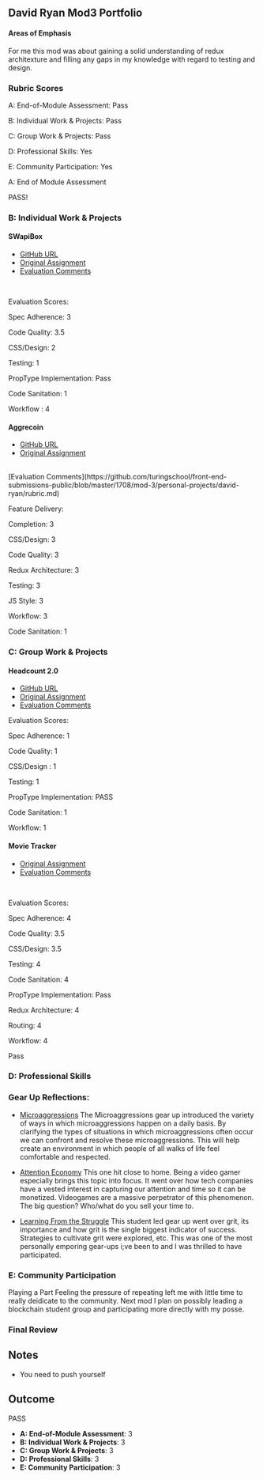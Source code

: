 ## David Ryan Mod3 Portfolio
 #### Areas of Emphasis
 
 For me this mod was about gaining a solid understanding of redux architexture and filling any gaps in my knowledge with regard to testing and design.
 
 ### Rubric Scores
 
 A: End-of-Module Assessment: Pass
 
 B: Individual Work & Projects: Pass
 
 C: Group Work & Projects: Pass
 
 D: Professional Skills: Yes
 
 E: Community Participation: Yes
 
 A: End of Module Assessment
 
 PASS!
 
 ### B: Individual Work & Projects
 
 #### SWapiBox
 
 * [GitHub URL](https://github.com/davidjryan/swapi2.0)
 * [Original Assignment](http://frontend.turing.io/projects/swapi-box.html)
 * [Evaluation Comments](https://github.com/turingschool/front-end-submissions-public/blob/master/1708/mod-3/swapi/david.md)
 <br>
 
 Evaluation Scores:
 
 Spec Adherence: 3
 
 Code Quality: 3.5
 
 CSS/Design: 2
 
 Testing: 1 
 
 PropType Implementation: Pass
 
 Code Sanitation: 1 
 
 Workflow : 4 
 
 #### Aggrecoin
 
 * [GitHub URL](https://github.com/davidjryan/aggrecoin)
 * [Original Assignment](http://frontend.turing.io/projects/self-directed-project.html)
 <br>
 [Evaluation Comments](https://github.com/turingschool/front-end-submissions-public/blob/master/1708/mod-3/personal-projects/david-ryan/rubric.md)
 
 Feature Delivery:
 
 Completion: 3
 
 CSS/Design: 3
 
 Code Quality: 3
 
 Redux Architecture: 3
 
 Testing: 3
 
 JS Style: 3
 
 Workflow: 3
 
 Code Sanitation: 1
 
 ### C: Group Work & Projects
 
 #### Headcount 2.0
 
 * [GitHub URL](https://github.com/davidjryan/headcount2.0)
 * [Original Assignment](https://github.com/turingschool-examples/headcount2.0)
 * [Evaluation Comments](https://github.com/turingschool/front-end-submissions-public/blob/master/1706/mod-3/HeadCount2.0/francy-david/scores.md)
 
 Evaluation Scores:
 
 Spec Adherence: 1
 
 Code Quality: 1
 
 CSS/Design : 1
 
 Testing: 1
 
 PropType Implementation: PASS
 
 Code Sanitation: 1
 
 Workflow: 1
 
 #### Movie Tracker
 
 * [Original Assignment](https://github.com/turingschool-examples/movie-tracker)
 * [Evaluation Comments](https://github.com/turingschool/front-end-submissions-public/blob/master/1708/mod-3/movie-tracker/thomas-sam-djr.md)
 <br>
 
 Evaluation Scores:
 
 Spec Adherence: 4
 
 Code Quality: 3.5
 
 CSS/Design: 3.5
 
 Testing: 4
 
 Code Sanitation: 4
 
 PropType Implementation: Pass
 
 Redux Architecture: 4
 
 Routing: 4
 
 Workflow: 4
 
 Pass
 ### D: Professional Skills
 
 ### Gear Up Reflections:
 
 * [Microaggressions](https://github.com/turingschool/gear-up/blob/master/microaggressions_update.md)
 The Microaggressions gear up introduced the variety of ways in which microaggressions happen on a daily basis. By clarifying the types of situations in which microaggressions often occur we can confront and resolve these microaggressions. This will help create an environment in which people of all walks of life feel comfortable and respected.
 
 
 * [Attention Economy](https://github.com/turingschool/gear-up/blob/master/Attention_Economy.md)
 This one hit close to home. Being a video gamer especially brings this topic into focus. It went over how tech companies have a vested interest in capturing our attention and time so it can be monetized. Videogames are a massive perpetrator of this phenomenon. The big question?  Who/what do you sell your time to.
 
 * [Learning From the Struggle](https://github.com/turingschool/gear-up/blob/master/m4_sessions/1711-inning/Group_2.md)
 This student led gear up went over grit, its importance and how grit is the single biggest indicator of success.  Strategies to cultivate grit were explored, etc.  This was one of the most personally emporing gear-ups i;ve been to and I was thrilled to have participated.
 
 ### E: Community Participation
 
 Playing a Part
 Feeling the pressure of repeating left me with little time to really deidicate to the community.  Next mod I plan on possibly leading a blockchain student group and participating more directly with my posse.
 ### Final Review
 
 ## Notes
  - You need to push yourself 
 
 ## Outcome
 
 PASS
 
* **A: End-of-Module Assessment**: 3
* **B: Individual Work & Projects**: 3
* **C: Group Work & Projects**: 3
* **D: Professional Skills**: 3
* **E: Community Participation**: 3
